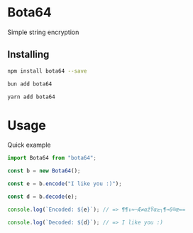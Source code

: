 # Bota64

Simple string encryption

## Installing

```bash
npm install bota64 --save

bun add bota64

yarn add bota64
```

# Usage

Quick example

```js
import Bota64 from "bota64";

const b = new Bota64();

const e = b.encode("I like you :)");

const d = b.decode(e);

console.log(`Encoded: ${e}`); // => ¶¶↕≈─Æ≠αžŸα≥┐¶↔6®œ==

console.log(`Decoded: ${d}`); // => I like you :)
```
